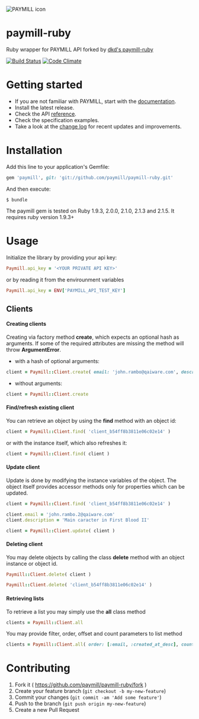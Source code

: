 ![PAYMILL icon](https://static.paymill.com/r/335f99eb3914d517bf392beb1adaf7cccef786b6/img/logo-download_Light.png)

paymill-ruby
============

Ruby wrapper for PAYMILL API forked by [dkd's paymill-ruby](https://github.com/dkd/paymill-ruby)

[![Build Status](https://travis-ci.org/paymill/paymill-ruby.svg)](https://travis-ci.org/paymill/paymill-ruby) [![Code Climate](https://codeclimate.com/github/paymill/paymill-ruby/badges/gpa.svg)](https://codeclimate.com/github/paymill/paymill-ruby)

Getting started
===============

-	If you are not familiar with PAYMILL, start with the [documentation](https://www.paymill.com/en-gb/documentation-3/).
-	Install the latest release.
-	Check the API [reference](https://www.paymill.com/en-gb/documentation-3/reference/api-reference/).
-	Check the specification examples.
-	Take a look at the [change log](./CHANGELOG.md) for recent updates and improvements.

Installation
============

Add this line to your application's Gemfile:

```ruby
gem 'paymill', git: 'git://github.com/paymill/paymill-ruby.git'
```

And then execute:

```
$ bundle
```

The paymill gem is tested on Ruby 1.9.3, 2.0.0, 2.1.0, 2.1.3 and 2.1.5. It requires ruby version 1.9.3+

Usage
=====

Initialize the library by providing your api key:

```ruby
Paymill.api_key = '<YOUR PRIVATE API KEY>'
```

or by reading it from the envirounment variables

```ruby
Paymill.api_key = ENV['PAYMILL_API_TEST_KEY']
```

Clients
-------

#### Creating clients

Creating via factory method **create**, which expects an optional hash as arguments. If some of the required attributes are missing the method will throw **ArgumentError**.

-	with a hash of optional arguments:

```ruby
client = Paymill::Client.create( email: 'john.rambo@qaiware.com', description: 'Main caracter in First Blood' )
```

-	without arguments:

```ruby
client = Paymill::Client.create
```

#### Find/refresh existing client

You can retrieve an object by using the **find** method with an object id:

```ruby
client = Paymill::Client.find( 'client_b54ff8b3811e06c02e14' )
```

or with the instance itself, which also refreshes it:

```ruby
client = Paymill::Client.find( client )
```

#### Update client

Update is done by modifying the instance variables of the object. The object itself provides accessor methods only for properties which can be updated.

```ruby
client = Paymill::Client.find( 'client_b54ff8b3811e06c02e14' )

client.email = 'john.rambo.2@qaiware.com'
client.description = 'Main caracter in First Blood II'

client = Paymill::Client.update( client )
```

#### Deleting client

You may delete objects by calling the class **delete** method with an object instance or object id.

```ruby
Paymill::Client.delete( client )
```

```ruby
Paymill::Client.delete( 'client_b54ff8b3811e06c02e14' )
```

#### Retrieving lists

To retrieve a list you may simply use the **all** class method

```ruby
clients = Paymill::Client.all
```

You may provide filter, order, offset and count parameters to list method

```ruby
clients = Paymill::Client.all( order: [:email, :created_at_desc], count: 30, offset: 10, filters: [email: 'john.rambo@qaiware.com', created_at: "#{4.days.ago.to_i}-#{2.days.ago.to_i}"] )
```

Contributing
============

1.	Fork it ( https://github.com/paymill/paymill-ruby/fork )
2.	Create your feature branch (`git checkout -b my-new-feature`)
3.	Commit your changes (`git commit -am 'Add some feature'`)
4.	Push to the branch (`git push origin my-new-feature`)
5.	Create a new Pull Request

